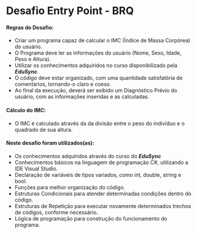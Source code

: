 # Desafio Entry Point - BRQ

#### Regras do Desafio:
- Criar um programa capaz de calcular o IMC (Índice de Massa Corpórea) do usuário.
- O Programa deve ler as informações do usuário (Nome, Sexo, Idade, Peso e Altura).
- Utilizar os conhecimentos adquiridos no curso disponibilizado pela ***EduSync***.
- O código deve estar organizado, com uma quantidade satisfatória de comentários, tornando-o claro e coeso.
- Ao final da execução, deverá ser exibido um Diagnóstico Prévio do usuário, com as informações inseridas e as calculadas.


#### Cálculo do ***IMC***:
- O IMC é calculado através da da divisão entre o peso do indivíduo e o quadrado de sua altura.

#### Neste desafio foram utilizados(as):
- Os conhecimentos adquiridos através do curso do ***EduSync***
- Conhecimentos básicos na linguagem de programação C#, utilizando a IDE Visual Studio.
- Declaração de variáveis de tipos variados, como int, double, string e bool.
- Funções para melhor organização do código.
- Estruturas Condicionais para atender determinadas condições dentro do código.
- Estruturas de Repetição para executar novamente determinados trechos de códigos, conforme necessário.
- Lógica de programação para construção do funcionamento do programa.
